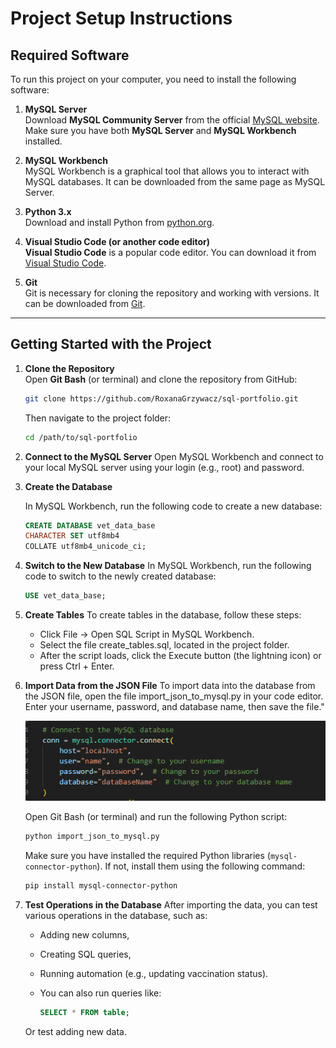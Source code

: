 # Project Setup Instructions

## Required Software

To run this project on your computer, you need to install the following software:

1. **MySQL Server**  
   Download **MySQL Community Server** from the official [MySQL website](https://dev.mysql.com/downloads/installer/).  
   Make sure you have both **MySQL Server** and **MySQL Workbench** installed.

2. **MySQL Workbench**  
   MySQL Workbench is a graphical tool that allows you to interact with MySQL databases. It can be downloaded from the same page as MySQL Server.

3. **Python 3.x**  
   Download and install Python from [python.org](https://www.python.org/downloads/).

4. **Visual Studio Code (or another code editor)**  
   **Visual Studio Code** is a popular code editor. You can download it from [Visual Studio Code](https://code.visualstudio.com/).

5. **Git**  
   Git is necessary for cloning the repository and working with versions. It can be downloaded from [Git](https://git-scm.com/downloads).

---

## Getting Started with the Project

1. **Clone the Repository**  
    Open **Git Bash** (or terminal) and clone the repository from GitHub:

   ```bash
   git clone https://github.com/RoxanaGrzywacz/sql-portfolio.git
   ```

    Then navigate to the project folder:
    ```bash
    cd /path/to/sql-portfolio
    ```
2. **Connect to the MySQL Server**
    Open MySQL Workbench and connect to your local MySQL server using your login (e.g., root) and password.
3. **Create the Database**

    In MySQL Workbench, run the following code to create a new database:
    ```sql
    CREATE DATABASE vet_data_base 
    CHARACTER SET utf8mb4 
    COLLATE utf8mb4_unicode_ci;
    ```

4. **Switch to the New Database**
    In MySQL Workbench, run the following code to switch to the newly created database:

    ```sql
    USE vet_data_base;
    ```

5. **Create Tables**
    To create tables in the database, follow these steps:

    - Click File → Open SQL Script in MySQL Workbench.
    - Select the file create_tables.sql, located in the project folder.
    - After the script loads, click the Execute button (the lightning icon) or press Ctrl + Enter.

6. **Import Data from the JSON File**
    To import data into the database from the JSON file, open the file import_json_to_mysql.py in your code editor. Enter your username, password, and database name, then save the file."

    ![python user name, password, dataBaseName](images/python_pass.png)


    Open Git Bash (or terminal) and run the following Python script:

    ```bash
    python import_json_to_mysql.py
    ```

    Make sure you have installed the required Python libraries (`mysql-connector-python`). If not, install them using the following command:

    ```bash
    pip install mysql-connector-python
    ```

7. **Test Operations in the Database**
    After importing the data, you can test various operations in the database, such as:

    - Adding new columns,
    - Creating SQL queries,
    - Running automation (e.g., updating vaccination status).
    - You can also run queries like:

        ```sql
        SELECT * FROM table;
        ```

    Or test adding new data.
